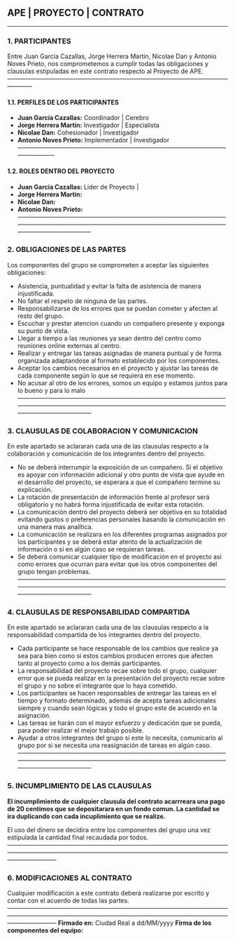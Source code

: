 ##  APE | PROYECTO | CONTRATO
------
###   1. PARTICIPANTES
Entre Juan García Cazallas, Jorge Herrera Martin, Nicolae Dan y Antonio Noves Prieto, nos comprometemos a cumplir todas las obligaciones y clausulas estipuladas en este contrato respecto al Proyecto de APE.
————————————————————————————————————————
####    1.1. PERFILES DE LOS PARTICIPANTES
 - __Juan García Cazallas:__ Coordinador | Cerebro
 - __Jorge Herrera Martin:__ Investigador | Especialista
 - __Nicolae Dan:__ Cohesionador | Investigador
 - __Antonio Noves Prieto:__ Implementador | Investigador
————————————————————————————————————————
####    1.2. ROLES DENTRO DEL PROYECTO
 - __Juan García Cazallas:__ Líder de Proyecto | 
 - __Jorge Herrera Martin:__ 
 - __Nicolae Dan:__ 
 - __Antonio Noves Prieto:__ 
————————————————————————————————————————————————————————————————————————————————
###   2. OBLIGACIONES DE LAS PARTES
Los componentes del grupo se comprometen a aceptar las siguientes obligaciones:
 - Asistencia, puntualidad y evitar la falta de asistencia de manera injustificada.
 - No faltar el respeto de ninguna de las partes.
 - Responsabilizarse de los errores que se puedan cometer y afecten al resto del grupo.
 - Escuchar y prestar atencion cuando un compañero presente y exponga su punto de vista.
 - Llegar a tiempo a las reuniones ya sean dentro del centro como reuniones online externas al centro.
 - Realizar y entregar las tareas asignadas de manera puntual y de forma organizada adaptandose al formato establecido por los componentes.
 - Aceptar los cambios necesarios en el proyecto y ajustar las tareas de cada componente según lo que se requiera en ese momento.
 - No acusar al otro de los errores, somos un equipo y estamos juntos para lo bueno y para lo malo
————————————————————————————————————————————————————————————————————————————————
###   3. CLAUSULAS DE COLABORACION Y COMUNICACION
En este apartado se aclararan cada una de las clausulas respecto a la colaboración y comunicación de los integrantes dentro del proyecto.
 - No se deberá interrumpir la exposición de un compañero. Si el objetivo es apoyar con información adicional y otro punto de vista que ayude en el desarrollo del proyecto, se esperara a que el compañero termine su explicación.
 - La rotación de presentación de información frente al profesor será obligatorio y no habrá forma injustificada de evitar esta rotación.
 - La comunicación dentro del proyecto deberá ser objetiva en su totalidad evitando gustos o preferencias personales basando la comunicación en una manera mas analítica.
 - La comunicación se realizara en los diferentes programas asignados por los participantes y se deberá estar atento de la actualización de información o si en algún caso se requieran tareas.
 - Se deberá comunicar cualquier tipo de modificación en el proyecto así como errores que ocurran para evitar que los otros componentes del grupo tengan problemas.
————————————————————————————————————————————————————————————————————————————————
###   4. CLAUSULAS DE RESPONSABILIDAD COMPARTIDA
En este apartado se aclararan cada una de las clausulas respecto a la responsabilidad compartida de los integrantes dentro del proyecto.
 - Cada participante se hace responsable de los cambios que realice ya sea para bien como si estos cambios producen errores que afecten tanto al proyecto como a los demás participantes.
 - La responsabilidad del proyecto recae sobre todo el grupo, cualquier error que se pueda realizar en la presentación del proyecto recae sobre el grupo y no sobre el integrante que lo haya cometido.
 - Los participantes se hacen responsables de entregar las tareas en el tiempo y formato determinado, además de acepta tareas adicionales siempre y cuando sean lógicas y todo el grupo este de acuerdo en la asignación.
 - Las tareas se harán con el mayor esfuerzo y dedicación que se pueda, para poder realizar el mejor trabajo posible.
 - Ayudar a otros integrantes del grupo si este lo necesita, comunicarlo al grupo por si se necesita una reasignación de tareas en algún caso.
————————————————————————————————————————————————————————————————————————————————
###   5. INCUMPLIMIENTO DE LAS CLAUSULAS
__El incumplimiento de cualquier clausula del contrato acarrreara una pago de 20 centimos que se depositarara en un fondo comun. La cantidad se ira duplicando con cada incuplimiento que se realize.__

El uso del dinero se decidira entre los componentes del grupo una vez estipulada la cantidad final recaudada por todos.
————————————————————————————————————————————————————————————————————————————————
###   6. MODIFICACIONES AL CONTRATO
Cualquier modificación a este contrato deberá realizarse por escrito y contar con el acuerdo de todas las partes.
————————————————————————————————————————————————————————————————————————————————
__Firmado en:__ Ciudad Real a dd/MM/yyyy
__Firma de los componentes del equipo:__
